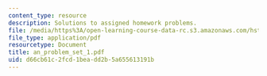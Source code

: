 ```yaml
---
content_type: resource
description: Solutions to assigned homework problems.
file: /media/https%3A/open-learning-course-data-rc.s3.amazonaws.com/hst-131-introduction-to-neuroscience-fall-2005/d66cb61c2fcd1beadd2b5a655613191b_an_problem_set_1.pdf
file_type: application/pdf
resourcetype: Document
title: an_problem_set_1.pdf
uid: d66cb61c-2fcd-1bea-dd2b-5a655613191b
---
```

